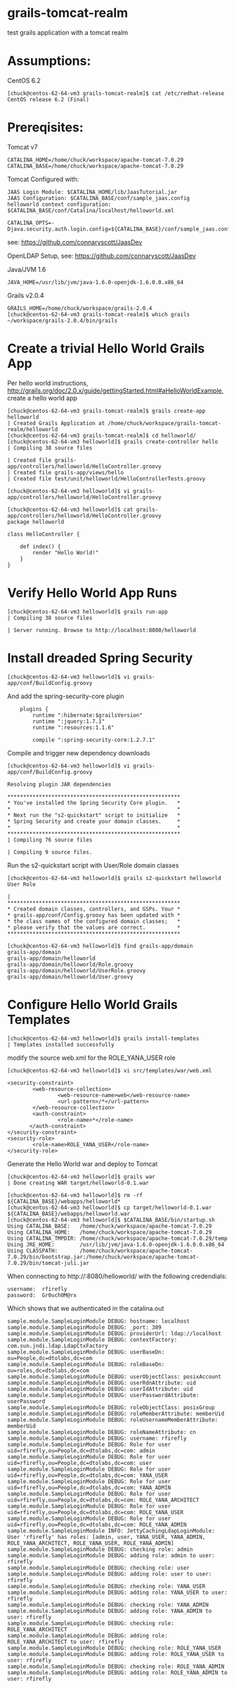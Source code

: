 grails-tomcat-realm
=============


test grails application with a tomcat realm


Assumptions:
=============

CentOS 6.2

    [chuck@centos-62-64-vm3 grails-tomcat-realm]$ cat /etc/redhat-release 
    CentOS release 6.2 (Final)

Prereqisites:
=============

Tomcat v7 

    CATALINA_HOME=/home/chuck/workspace/apache-tomcat-7.0.29
    CATALINA_BASE=/home/chuck/workspace/apache-tomcat-7.0.29

Tomcat Configured with: 

    JAAS Login Module: $CATALINA_HOME/lib/JaasTutorial.jar
    JAAS Configuration: $CATALINA_BASE/conf/sample_jaas.config 
    helloworld context configuration:  $CATALINA_BASE/conf/Catalina/localhost/helloworld.xml 

    CATALINA_OPTS=-Djava.security.auth.login.config=${CATALINA_BASE}/conf/sample_jaas.config

 see: https://github.com/connaryscott/JaasDev


OpenLDAP Setup, see: https://github.com/connaryscott/JaasDev

Java/JVM 1.6

    JAVA_HOME=/usr/lib/jvm/java-1.6.0-openjdk-1.6.0.0.x86_64

Grails v2.0.4

    GRAILS_HOME=/home/chuck/workspace/grails-2.0.4
    [chuck@centos-62-64-vm3 grails-tomcat-realm]$ which grails
    ~/workspace/grails-2.0.4/bin/grails

Create a trivial Hello World Grails App
=============
Per hello world instructions, http://grails.org/doc/2.0.x/guide/gettingStarted.html#aHelloWorldExample, create a hello world app

    [chuck@centos-62-64-vm3 grails-tomcat-realm]$ grails create-app helloworld
    | Created Grails Application at /home/chuck/workspace/grails-tomcat-realm/helloworld
    [chuck@centos-62-64-vm3 grails-tomcat-realm]$ cd helloworld/
    [chuck@centos-62-64-vm3 helloworld]$ grails create-controller hello
    | Compiling 38 source files

    | Created file grails-app/controllers/helloworld/HelloController.groovy
    | Created file grails-app/views/hello
    | Created file test/unit/helloworld/HelloControllerTests.groovy

    [chuck@centos-62-64-vm3 helloworld]$ vi grails-app/controllers/helloworld/HelloController.groovy 

    [chuck@centos-62-64-vm3 helloworld]$ cat grails-app/controllers/helloworld/HelloController.groovy 
    package helloworld

    class HelloController {

        def index() { 
            render "Hello World!"
        }
    }

Verify Hello World App Runs 
=============
    [chuck@centos-62-64-vm3 helloworld]$ grails run-app
    | Compiling 38 source files

    | Server running. Browse to http://localhost:8080/helloworld


Install dreaded Spring Security
=============

    [chuck@centos-62-64-vm3 helloworld]$ vi grails-app/conf/BuildConfig.groovy 

And add the spring-security-core plugin 

        plugins {
            runtime ":hibernate:$grailsVersion"
            runtime ":jquery:1.7.1"
            runtime ":resources:1.1.6"

            compile ":spring-security-core:1.2.7.1"


Compile and trigger new dependency downloads

    [chuck@centos-62-64-vm3 helloworld]$ vi grails-app/conf/BuildConfig.groovy

    Resolving plugin JAR dependencies

    *******************************************************
    * You've installed the Spring Security Core plugin.   *
    *                                                     *
    * Next run the "s2-quickstart" script to initialize   *
    * Spring Security and create your domain classes.     *
    *                                                     *
    *******************************************************
    | Compiling 76 source files

    | Compiling 9 source files.

Run the s2-quickstart script with User/Role domain classes

    [chuck@centos-62-64-vm3 helloworld]$ grails s2-quickstart helloworld User Role

    | 
    *******************************************************
    * Created domain classes, controllers, and GSPs. Your *
    * grails-app/conf/Config.groovy has been updated with *
    * the class names of the configured domain classes;   *
    * please verify that the values are correct.          *
    *******************************************************

    [chuck@centos-62-64-vm3 helloworld]$ find grails-app/domain 
    grails-app/domain
    grails-app/domain/helloworld
    grails-app/domain/helloworld/Role.groovy
    grails-app/domain/helloworld/UserRole.groovy
    grails-app/domain/helloworld/User.groovy
    
Configure Hello World Grails Templates 
=============

    [chuck@centos-62-64-vm3 helloworld]$ grails install-templates
    | Templates installed successfully

modify the source web.xml for the ROLE_YANA_USER role

    [chuck@centos-62-64-vm3 helloworld]$ vi src/templates/war/web.xml 

    <security-constraint>
            <web-resource-collection>
                    <web-resource-name>web</web-resource-name>
                    <url-pattern>/*</url-pattern>
            </web-resource-collection>
            <auth-constraint>
                    <role-name>*</role-name>
           </auth-constraint>
    </security-constraint>
    <security-role>
            <role-name>ROLE_YANA_USER</role-name>
    </security-role>


Generate the Hello World war and deploy to Tomcat

    [chuck@centos-62-64-vm3 helloworld]$ grails war
    | Done creating WAR target/helloworld-0.1.war

    [chuck@centos-62-64-vm3 helloworld]$ rm -rf ${CATALINA_BASE}/webapps/helloworld*
    [chuck@centos-62-64-vm3 helloworld]$ cp target/helloworld-0.1.war ${CATALINA_BASE}/webapps/helloworld.war
    [chuck@centos-62-64-vm3 helloworld]$ $CATALINA_BASE/bin/startup.sh
    Using CATALINA_BASE:   /home/chuck/workspace/apache-tomcat-7.0.29
    Using CATALINA_HOME:   /home/chuck/workspace/apache-tomcat-7.0.29
    Using CATALINA_TMPDIR: /home/chuck/workspace/apache-tomcat-7.0.29/temp
    Using JRE_HOME:        /usr/lib/jvm/java-1.6.0-openjdk-1.6.0.0.x86_64
    Using CLASSPATH:       /home/chuck/workspace/apache-tomcat-7.0.29/bin/bootstrap.jar:/home/chuck/workspace/apache-tomcat-7.0.29/bin/tomcat-juli.jar

When connecting to http://<yourHost>:8080/helloworld/ with the following credendials:

    username:  rfirefly
    password:  Gr0uch0M@rx

Which shows that we authenticated in the catalina.out

    sample.module.SampleLoginModule DEBUG: hostname: localhost
    sample.module.SampleLoginModule DEBUG: _port: 389
    sample.module.SampleLoginModule DEBUG: providerUrl: ldap://localhost
    sample.module.SampleLoginModule DEBUG: contextFactory: com.sun.jndi.ldap.LdapCtxFactory
    sample.module.SampleLoginModule DEBUG: userBaseDn: ou=People,dc=dtolabs,dc=com
    sample.module.SampleLoginModule DEBUG: roleBaseDn: ou=roles,dc=dtolabs,dc=com
    sample.module.SampleLoginModule DEBUG: userObjectClass: posixAccount
    sample.module.SampleLoginModule DEBUG: userRdnAttribute: uid
    sample.module.SampleLoginModule DEBUG: userIdAttribute: uid
    sample.module.SampleLoginModule DEBUG: userPasswordAttribute: userPassword
    sample.module.SampleLoginModule DEBUG: roleObjectClass: posixGroup
    sample.module.SampleLoginModule DEBUG: roleMemberAttribute: memberUid
    sample.module.SampleLoginModule DEBUG: roleUsernameMemberAttribute: memberUid
    sample.module.SampleLoginModule DEBUG: roleNameAttribute: cn
    sample.module.SampleLoginModule DEBUG: username: rfirefly
    sample.module.SampleLoginModule DEBUG: Role for user uid=rfirefly,ou=People,dc=dtolabs,dc=com: admin
    sample.module.SampleLoginModule DEBUG: Role for user uid=rfirefly,ou=People,dc=dtolabs,dc=com: user
    sample.module.SampleLoginModule DEBUG: Role for user uid=rfirefly,ou=People,dc=dtolabs,dc=com: YANA_USER
    sample.module.SampleLoginModule DEBUG: Role for user uid=rfirefly,ou=People,dc=dtolabs,dc=com: YANA_ADMIN
    sample.module.SampleLoginModule DEBUG: Role for user uid=rfirefly,ou=People,dc=dtolabs,dc=com: ROLE_YANA_ARCHITECT
    sample.module.SampleLoginModule DEBUG: Role for user uid=rfirefly,ou=People,dc=dtolabs,dc=com: ROLE_YANA_USER
    sample.module.SampleLoginModule DEBUG: Role for user uid=rfirefly,ou=People,dc=dtolabs,dc=com: ROLE_YANA_ADMIN
    sample.module.SampleLoginModule INFO: JettyCachingLdapLoginModule: User 'rfirefly' has roles: [admin, user, YANA_USER, YANA_ADMIN, ROLE_YANA_ARCHITECT, ROLE_YANA_USER, ROLE_YANA_ADMIN]
    sample.module.SampleLoginModule DEBUG: checking role: admin
    sample.module.SampleLoginModule DEBUG: adding role: admin to user: rfirefly
    sample.module.SampleLoginModule DEBUG: checking role: user
    sample.module.SampleLoginModule DEBUG: adding role: user to user: rfirefly
    sample.module.SampleLoginModule DEBUG: checking role: YANA_USER
    sample.module.SampleLoginModule DEBUG: adding role: YANA_USER to user: rfirefly
    sample.module.SampleLoginModule DEBUG: checking role: YANA_ADMIN
    sample.module.SampleLoginModule DEBUG: adding role: YANA_ADMIN to user: rfirefly
    sample.module.SampleLoginModule DEBUG: checking role: ROLE_YANA_ARCHITECT
    sample.module.SampleLoginModule DEBUG: adding role: ROLE_YANA_ARCHITECT to user: rfirefly
    sample.module.SampleLoginModule DEBUG: checking role: ROLE_YANA_USER
    sample.module.SampleLoginModule DEBUG: adding role: ROLE_YANA_USER to user: rfirefly
    sample.module.SampleLoginModule DEBUG: checking role: ROLE_YANA_ADMIN
    sample.module.SampleLoginModule DEBUG: adding role: ROLE_YANA_ADMIN to user: rfirefly

